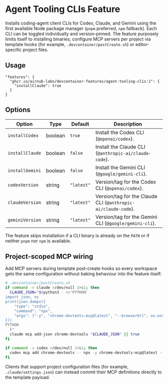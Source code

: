 # Agent Tooling CLIs Feature

Installs coding-agent client CLIs for Codex, Claude, and Gemini using the first available Node package manager (`pnpm` preferred, `npm` fallback). Each CLI can be toggled individually and version-pinned. The feature purposely limits itself to installing binaries; configure MCP servers per project via template hooks (for example, `.devcontainer/postCreate.sh`) or editor-specific project files.

## Usage

```jsonc
"features": {
  "ghcr.io/airnub-labs/devcontainer-features/agent-tooling-clis:1": {
    "installClaude": true
  }
}
```

## Options

| Option | Type | Default | Description |
| --- | --- | --- | --- |
| `installCodex` | boolean | `true` | Install the Codex CLI (`@openai/codex`). |
| `installClaude` | boolean | `false` | Install the Claude CLI (`@anthropic-ai/claude-code`). |
| `installGemini` | boolean | `false` | Install the Gemini CLI (`@google/gemini-cli`). |
| `codexVersion` | string | `"latest"` | Version/tag for the Codex CLI (`@openai/codex`). |
| `claudeVersion` | string | `"latest"` | Version/tag for the Claude CLI (`@anthropic-ai/claude-code`). |
| `geminiVersion` | string | `"latest"` | Version/tag for the Gemini CLI (`@google/gemini-cli`). |

The feature skips installation if a CLI binary is already on the `PATH` or if neither `pnpm` nor `npm` is available.

## Project-scoped MCP wiring

Add MCP servers during template post-create hooks so every workspace gets the same configuration without baking behaviour into the feature itself:

```bash
# .devcontainer/postCreate.sh
if command -v claude >/dev/null 2>&1; then
  CLAUDE_JSON="$(python3 - <<'PYTHON'
import json, os
print(json.dumps({
    "type": "stdio",
    "command": "npx",
    "args": ["-y", "chrome-devtools-mcp@latest", "--browserUrl", os.environ.get("CHROME_CDP_URL", "http://127.0.0.1:9222")]
}))
PYTHON
  )"
  claude mcp add-json chrome-devtools "$CLAUDE_JSON" || true
fi

if command -v codex >/dev/null 2>&1; then
  codex mcp add chrome-devtools -- npx -y chrome-devtools-mcp@latest --browserUrl "${CHROME_CDP_URL:-http://127.0.0.1:9222}" || true
fi
```

Clients that support project configuration files (for example, `.claude/settings.json`) can instead commit their MCP definitions directly to the template payload.

<!-- Trigger feature test workflow. -->
